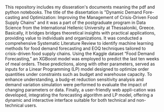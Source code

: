 This repository includes my disseration's documents meaning the pdf and python notebooks.
The title of the dissertation is "Dynamic Demand Fore-casting and Optimization: Improving the Management of Crisis-Driven Food Supply Chains" and
it was a part of the postgraduate program in Data Science from the International Hellenic University at Thessaloniki, Greece.
Basically, it bridges bridges theoretical insights with practical applications, providing value to individuals and organizations.
It was conducted a comprehensive Systematic Literature Review to identify machine learning methods for food demand forecasting and
EOQ techniques tailored to crisis-driven food supply chains. Using the Kaggle dataset “Food Demand Forecasting,” an XGBoost model was employed to predict
the last ten weeks of meal orders. These predictions, along with other parameters, served as inputs for a Linear Programming (LP) model designed to optimize
order quantities under constraints such as budget and warehouse capacity. To enhance understanding, a budg-et reduction sensitivity analysis and
demand variation simulation were performed to evaluate the impact of changing parameters or data. Finally, a user-friendly web appli-cation was developed,
integrating the forecasting algorithm and LP model, offering a dynamic and interactive interface suitable for both technical and non-technical users. 
